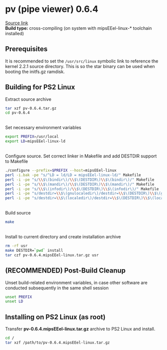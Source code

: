 # pv (pipe viewer) 0.6.4

[Source link](http://download.nust.na/pub2/openpkg1/sources/DST/pv/pv-0.6.4.tar.gz)  
**Build type:** cross-compiling (on system with mipsEEel-linux-* toolchain installed)

## Prerequisites

It is recommended to set the ```/usr/src/linux``` symbolic link to reference the kernel 2.2.1 source directory. This is so the star binary can be used when booting the initfs.gz ramdisk.

## Building for PS2 Linux

Extract source archive
```bash
tar xzf pv-0.6.4.tar.gz
cd pv-0.6.4
```

&nbsp;  
Set necessary environment variables
```bash
export PREFIX=/usr/local
export LD=mipsEEel-linux-ld
```

&nbsp;  
Configure source. Set correct linker in Makefile and add DESTDIR support to Makefile
```bash
./configure --prefix=$PREFIX --host=mipsEEel-linux
perl -i.bak -pe "s/^LD = ld/LD = mipsEEel-linux-ld/" Makefile
perl -i -pe "s/\\$\(bindir\)/\\$\(DESTDIR\)\\$\(bindir\)/" Makefile
perl -i -pe "s/\\$\(mandir\)/\\$\(DESTDIR\)\\$\(mandir\)/" Makefile
perl -i -pe "s/\\$\(infodir\)/\\$\(DESTDIR\)\\$\(infodir\)/" Makefile
perl -i -pe "s/destdir=\\$\(gnulocaledir\)/destdir=\\$\(DESTDIR\)\\$\(gnulocaledir\)/" Makefile
perl -i -pe "s/destdir=\\$\(localedir\)/destdir=\\$\(DESTDIR\)\\$\(localedir\)/" Makefile
```

&nbsp;  
Build source
```bash
make
```

&nbsp;  
Install to current directory and create installation archive
```bash
rm -rf usr
make DESTDIR=`pwd` install
tar czf pv-0.6.4.mipsEEel-linux.tar.gz usr
```

## (RECOMMENDED) Post-Build Cleanup

Unset build-related environment variables, in case other software are conducted subsequently in the same shell session
```bash
unset PREFIX
unset LD
```

## Installing on PS2 Linux (as root)

Transfer **pv-0.6.4.mipsEEel-linux.tar.gz** archive to PS2 Linux and install.
```bash
cd /
tar xzf /path/to/pv-0.6.4.mipsEEel-linux.tar.gz
```

